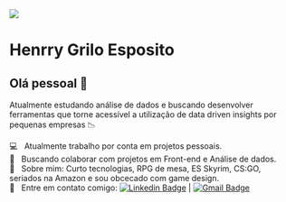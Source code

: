 <img width="auto" src="https://res.cloudinary.com/practicaldev/image/fetch/s--StRkI7Ze--/c_imagga_scale,f_auto,fl_progressive,h_420,q_auto,w_1000/https://codesandtags.github.io/blog/static/0c42bdee6c2a7e213cacc2b33ac3039c/a0304/hero.webp">


# Henrry Grilo Esposito

## Olá pessoal 👋

Atualmente estudando análise de dados e buscando desenvolver ferramentas que torne acessível a utilização de data driven insights por pequenas empresas 📉 

:computer:  &nbsp; Atualmente trabalho por conta em projetos pessoais.
 <br/> :purple_heart: &nbsp; Buscando colaborar com projetos em Front-end e Análise de dados. 
 <br/> 💬  &nbsp; Sobre mim: Curto tecnologias, RPG de mesa, ES Skyrim, CS:GO, seriados na Amazon e sou obcecado com game design. 
 <br/> :email: &nbsp; Entre em contato comigo: [![Linkedin Badge](https://img.shields.io/badge/-HenrryEsposito-blue?style=flat-square&logo=Linkedin&logoColor=white&link=https://www.linkedin.com/in/henrry-esposito-7a2441121)](https://www.linkedin.com/in/henrry-esposito-7a2441121) 
| 
[![Gmail Badge](https://img.shields.io/badge/-henrrygesposito@gmail.com-c14438?style=flat-square&logo=Gmail&logoColor=white&link=mailto:henrrygesposito@gmail.com)](mailto:henrrygesposito@gmail.com)
